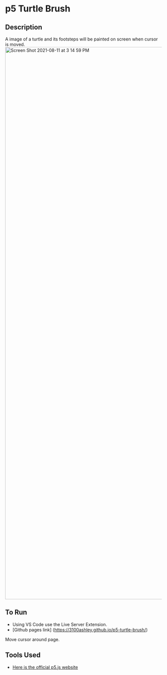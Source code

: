 # p5 Turtle Brush 


## Description

A image of a turtle and its footsteps will be painted on screen when cursor is moved.
<img width="1770" alt="Screen Shot 2021-08-11 at 3 14 59 PM" src="https://user-images.githubusercontent.com/60107314/129110770-9b880639-add2-4727-b175-bed673ac79b2.png">




## To Run

- Using VS Code use the Live Server Extension. 
- [Github pages link] (https://3100ashley.github.io/p5-turtle-brush/)

Move cursor around page.

## Tools Used

- [Here is the official p5.js website](https://p5js.org/reference/)


